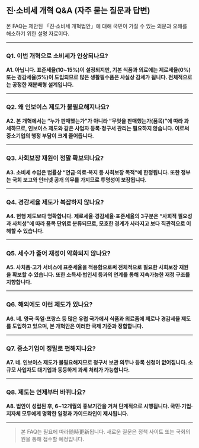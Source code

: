 ## 진·소비세 개혁 Q&A (자주 묻는 질문과 답변)

본 FAQ는 제안된 「진·소비세 개혁법안」에 대해 국민이 가질 수 있는 의문과 오해를 해소하기 위한 설명 자료이다.

---

### Q1. 이번 개혁으로 소비세가 인상되나요?

**A1. 아닙니다. 표준세율(10~15%)이 설정되지만, 기본 식품과 의료에는 제로세율(0%) 또는 경감세율(5%)이 도입되므로 많은 생활필수품은 사실상 감세가 됩니다. 전체적으로는 공정한 재분배형 설계입니다.**

---

### Q2. 왜 인보이스 제도가 불필요해지나요?

**A2. 본 개혁에서는 “누가 판매했는가”가 아니라 “무엇을 판매했는가(품목)”에 따라 과세하므로, 인보이스 제도와 같은 사업자 등록·청구서 관리는 필요하지 않습니다. 이로써 중소기업의 행정 부담이 크게 줄어듭니다.**

---

### Q3. 사회보장 재원이 정말 확보되나요?

**A3. 소비세 수입은 법률상 “연금·의료·복지 등 사회보장 목적”에 한정됩니다. 또한 정부는 국회 보고와 인터넷 공개 의무를 가지므로 투명성이 보장됩니다.**

---

### Q4. 경감세율 제도가 복잡하지 않나요?

**A4. 현행 제도보다 명확합니다. 제로세율·경감세율·표준세율의 3구분은 “사회적 필요성과 사치성”에 따라 품목 단위로 분류되므로, 모호한 경계가 사라지고 보다 직관적으로 이해할 수 있습니다.**

---

### Q5. 세수가 줄어 재정이 악화되지 않나요?

**A5. 사치품·고가 서비스에 표준세율을 적용함으로써 전체적으로 필요한 사회보장 재원을 확보할 수 있습니다. 또한 소득세·법인세 등과의 연계를 통해 지속가능한 재정 구조를 지향합니다.**

---

### Q6. 해외에도 이런 제도가 있나요?

**A6. 네. 영국·독일·프랑스 등 많은 유럽 국가에서 식품과 의료품에 제로나 경감세율 제도를 도입하고 있으며, 본 개혁안은 이러한 국제 기준과 정합합니다.**

---

### Q7. 중소기업이 정말로 편해지나요?

**A7. 네. 인보이스 제도가 불필요해지므로 청구서 보관 의무나 등록 신청이 없어집니다. 소규모 사업자도 대기업과 동등하게 과세 처리가 가능합니다.**

---

### Q8. 제도는 언제부터 바뀌나요?

**A8. 법안이 성립된 후, 6~12개월의 홍보기간을 거쳐 단계적으로 시행됩니다. 국민·기업·지자체 모두에게 명확한 일정과 가이드라인이 제시됩니다.**

---

> 본 FAQ는 필요에 따라随時更新됩니다. 새로운 질문은 정책 사이트 또는 국회의원을 통해 접수할 예정입니다.

